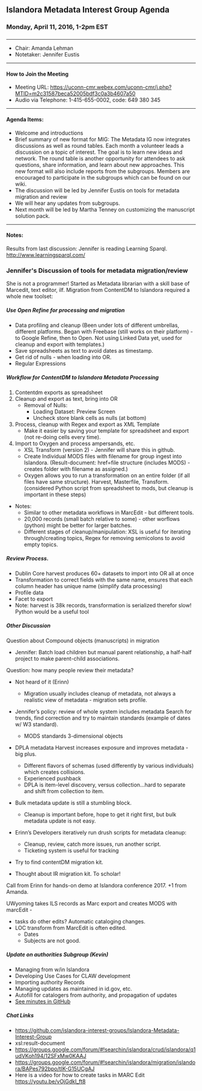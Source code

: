 ## Islandora Metadata Interest Group Agenda
### Monday, April 11, 2016, 1-2pm EST
### 
---
* Chair: Amanda Lehman
* Notetaker:  Jennifer Eustis

---

#### How to Join the Meeting  
* Meeting URL: https://uconn-cmr.webex.com/uconn-cmr/j.php?MTID=m2c31587beca52005bdf3c0a3b4607a50
* Audio via Telephone: 1-415-655-0002, code: 649 380 345

---

#### Agenda Items:
* Welcome and introductions
* Brief summary of new format for MIG: The Metadata IG now integrates discussions as well as round tables. Each month a volunteer leads a discussion on a topic of interest. The goal is to learn new ideas and network. The round table is another opportunity for attendees to ask questions, share information, and learn about new approaches. This new format will also include reports from the subgroups. Members are encouraged to participate in the subgroups which can be found on our wiki.
* The discussion will be led by Jennifer Eustis on tools for metadata migration and review 
* We will hear any updates from subgroups.
* Next month will be led by Martha Tenney on customizing the manuscript solution pack.

---
#### Notes:

Results from last discussion: Jennifer is reading Learning Sparql. http://www.learningsparql.com/ 

### Jennifer's Discussion of tools for metadata migration/review

She is not a programmer! Started as Metadata librarian with a skill base of Marcedit, text editor, ilf.
Migration from ContentDM to Islandora required a whole new toolset:
##### Use Open Refine for processing and migration
* Data profiling and cleanup
(Been under lots of different umbrellas, different platforms.  Began with Freebase (still works on their platform) - to Google Refine, then to Open. 
Not using Linked Data yet, used for cleanup and export with templates.)
* Save spreadsheets as text to avoid dates as timestamp.
* Get rid of nulls - when loading into OR.
* Regular Expressions
##### Workflow for ContentDM to Islandora Metadata Processing
1.  Contentdm exports as spreadsheet
2.  Cleanup and export as text, bring into OR
    - Removal of Nulls:
        - Loading Dataset: Preview Screen
        - Uncheck store blank cells as nulls (at bottom)
3.  Process, cleanup with Regex and export as XML Template 
    - Make it easier by saving your template for spreadsheet and export (not re-doing cells every time).
4.  Import to Oxygen and process ampersands, etc.
    - XSL Transform (version 2) - Jennifer will share this in github.
    - Create Individual MODS files with filename for group ingest into Islandora.
(Result-document: href=file structure (includes MODS) - creates folder with filename as assigned.)
    - Oxygen allows you to run a transformation on an entire folder (if all files have same structure).
Harvest, Masterfile, Transform.
(considered Python script from spreadsheet to mods, but cleanup is important in these steps)

* Notes: 
    - Similar to other metadata workflows in MarcEdit - but different tools.
    - 20,000 records (small batch relative to some) - other worflows (python) might be better for larger batches.
    - Different stages of cleanup/manipulation: XSL is useful for iterating through/creating topics, Regex for removing semicolons to avoid empty topics.

##### Review Process.
* Dublin Core harvest produces 60+ datasets to import into OR all at once
* Transformation to correct fields with the same name, ensures that each column header has unique name (simplify data processing)
* Profile data
* Facet to export
* Note: harvest is 38k records, transformation is serialized therefor slow! 
Python would be a useful tool

##### Other Discussion
Question about Compound objects (manuscripts) in migration
* Jennifer: Batch load children but manual parent relationship, a half-half project to make parent-child associations. 

Question: how many people review their metadata?
* Not heard of it (Erinn)
    - Migration usually includes cleanup of metadata, not always a realistic view of metadata - migration sets profile.  
* Jennifer’s policy: review of whole system includes metadata
Search for trends, find correction and try to maintain standards (example of dates w/ W3 standard).
    - MODS standards 3-dimensional objects
* DPLA metadata Harvest increases exposure and improves metadata - big plus.
    - Different flavors of schemas (used differently by various individuals) which creates collisions.
    - Experienced pushback
    - DPLA is item-level discovery, versus collection...hard to separate and shift from collection to item. 
* Bulk metadata update is still a stumbling block. 
   - Cleanup is important before, hope to get it right first, but bulk metadata update is not easy.
* Erinn’s Developers iteratively run drush scripts for metadata cleanup:
    - Cleanup, review, catch more issues, run another script.
    - Ticketing system is useful for tracking

* Try to find contentDM migration kit.
* Thought about IR migration kit. To scholar!

Call from Erinn for hands-on demo at Islandora conference 2017.
    +1 from Amanda.

UWyoming takes ILS records as Marc export and creates MODS with marcEdit - 
- tasks do other edits? Automatic cataloging changes.
- LOC transform from MarcEdit is often edited.
    - Dates
    - Subjects are not good.

##### Update on authorities Subgroup (Kevin)
* Managing from w/in Islandora
* Developing Use Cases for CLAW development
* Importing authority Records
* Managing updates as maintained in id.gov, etc.
* Autofill for catalogers from authority, and propagation of updates
* [See minutes in GitHub](https://github.com/islandora-interest-groups/Islandora-Metadata-Interest-Group/blob/master/Authorities-Subgroup/Meetings/Agenda_20160405.md)

##### Chat Links
* https://github.com/islandora-interest-groups/Islandora-Metadata-Interest-Group
* xsl:result-document
* https://groups.google.com/forum/#!searchin/islandora/crud/islandora/q1udVKoh194/12SFxMw0KAAJ
* https://groups.google.com/forum/#!searchin/islandora/migration/islandora/BAPes792bpo/tIK-G15UCgAJ
* Here is a video for how to create tasks in MARC Edit <https://youtu.be/vOjGdkI_ft8>
